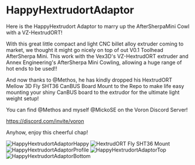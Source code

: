 # HappyHextrudortAdaptor

Here is the HappyHextrudort Adaptor to marry up the AfterSherpaMini Cowl with a VZ-HextrudORT!

With this great little compact and light CNC billet alloy extruder coming to market, we thought it might go nicely on top of out V0.1 Toolhead AfterSherpa Mini.
This work with the Vex3D's VZ-HextrudORT extruder and Annex Engineering's AfterSherpa Mini Cowling, allowing a huge range of hot ends to be used!!

And now thanks to @Methos, he has kindly dropped his HextrudORT Mellow 3D Fly SHT36 CanBUS Board Mount to the Repo to make life easy mounting your shiny CanBUS board to the extrudor for the ultimate light weight setup!

You can find @Methos and myself @MickoSE on the Voron Discord Server!

https://discord.com/invite/voron

Anyhow, enjoy this cheerful chap!

![HappyHextrudortAdaptorHappy](https://user-images.githubusercontent.com/105763933/212316912-352bd723-c3b3-43b7-a104-325eedeb89da.png)
![HextrudORT Fly SHT36 Mount](https://user-images.githubusercontent.com/105763933/212475651-36cb496c-9233-47ad-9b64-2e58d3dab7f8.png)
![HappyHextrudortAdaptorProfile](https://user-images.githubusercontent.com/105763933/212316949-f4ac0153-40ab-4163-a1af-c6a441da4e98.png)
![HappyHextrudortAdaptorTop](https://user-images.githubusercontent.com/105763933/212316975-718f55dd-43b0-4032-bfa5-ef4b31317b7e.png)
![HappyHextrudortAdaptorBottom](https://user-images.githubusercontent.com/105763933/212316998-7ee88827-4b06-4e70-8986-95083651438a.png)
